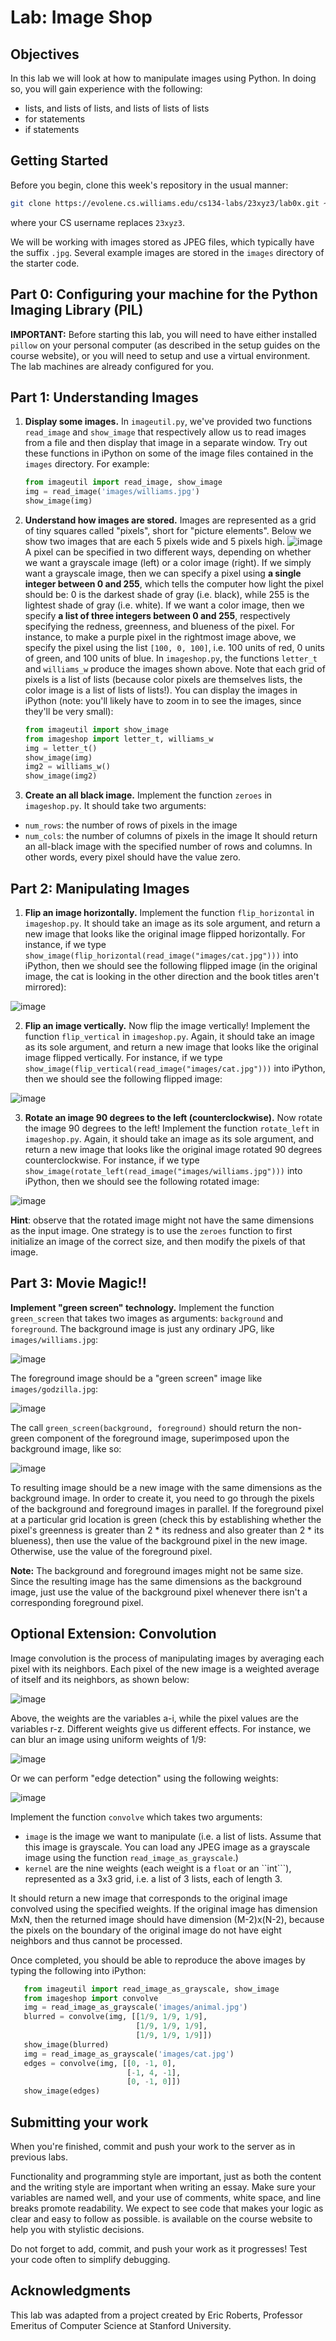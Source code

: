 # Lab: Image Shop

## Objectives
In this lab we will look at how to manipulate images using Python. In doing so, you will gain experience with the following:
- lists, and lists of lists, and lists of lists of lists
- for statements
- if statements


## Getting Started

Before you begin, clone this week's repository in the usual manner:

```bash
git clone https://evolene.cs.williams.edu/cs134-labs/23xyz3/lab0x.git ~/cs134/lab0x
```

where your CS username replaces `23xyz3`.

We will be working with images stored as JPEG files, which typically have the suffix ```.jpg```. Several example images are stored in the ```images``` directory of the starter code.

## Part 0: Configuring your machine for the Python Imaging Library (PIL)

**IMPORTANT:** Before starting this lab, you will need to have either installed `pillow` on your personal computer (as described in the setup guides on the course website), or you will need to setup and use a virtual environment.  The lab machines are already configured for you.

## Part 1: Understanding Images

1. **Display some images.** In ```imageutil.py```, we've provided two functions ```read_image``` and ```show_image``` that respectively allow us to read images from a file and then display that image in a separate window. Try out these functions in iPython on some of the image files contained in the ```images``` directory. For example:

    ```python
    from imageutil import read_image, show_image
    img = read_image('images/williams.jpg')
    show_image(img)
    ```

2. **Understand how images are stored.** Images are represented as a grid of tiny squares called "pixels", short for "picture elements". Below we show two images that are each 5 pixels wide and 5 pixels high.
    ![image](doc/pixels.png)
A pixel can be specified in two different ways, depending on whether we want a grayscale image (left) or a color image (right). If we simply want a grayscale image, then we can specify a pixel using **a single integer between 0 and 255**, which tells the computer how light the pixel should be: 0 is the darkest shade of gray (i.e. black), while 255 is the lightest shade of gray (i.e. white). If we want a color image, then we specify **a list of three integers between 0 and 255**, respectively specifying the redness, greenness, and blueness of the pixel. For instance, to make a purple pixel in the rightmost image above, we specify the pixel using the list ```[100, 0, 100]```, i.e. 100 units of red, 0 units of green, and 100 units of blue. In ```imageshop.py```, the functions ```letter_t``` and ```williams_w``` produce the images shown above. Note that each grid of pixels is a list of lists (because color pixels are themselves lists, the color
image is a list of lists of lists!). You can display the images in iPython (note: you'll likely have to zoom in to see the images, since they'll be very small):

    ```python
    from imageutil import show_image
    from imageshop import letter_t, williams_w
    img = letter_t()
    show_image(img)
    img2 = williams_w()
    show_image(img2)
    ```

3. **Create an all black image.** Implement the function `zeroes` in `imageshop.py`. It should take two arguments:
- `num_rows`: the number of rows of pixels in the image
- `num_cols`: the number of columns of pixels in the image
It should return an all-black image with the specified number of rows and columns. In other words, every pixel should have the value zero.

## Part 2: Manipulating Images

1. **Flip an image horizontally.** Implement the function `flip_horizontal` in `imageshop.py`. It should take an image as its sole argument, and return a new image that looks like the original image flipped horizontally. For instance, if we type ```show_image(flip_horizontal(read_image("images/cat.jpg")))``` into iPython, then we should see the following flipped image (in the original image, the cat is looking in the other direction and the book titles aren't mirrored):

![image](doc/exampleflip1.jpg)

2. **Flip an image vertically.** Now flip the image vertically! Implement the function `flip_vertical` in `imageshop.py`. Again, it should take an image as its sole argument, and return a new image that looks like the original image flipped vertically. For instance, if we type ```show_image(flip_vertical(read_image("images/cat.jpg")))``` into iPython, then we should see the following flipped image:

![image](doc/exampleflip2.jpg)

3. **Rotate an image 90 degrees to the left (counterclockwise).** Now rotate the image 90 degrees to the left! Implement the function `rotate_left` in `imageshop.py`. Again, it should take an image as its sole argument, and return a new image that looks like the original image rotated 90 degrees counterclockwise. For instance, if we type ```show_image(rotate_left(read_image("images/williams.jpg")))``` into iPython, then we should see the following rotated image:

![image](doc/examplerotate.jpg)
   
**Hint**: observe that the rotated image might not have the same dimensions as the input image. One strategy is to use the ```zeroes``` function to first initialize an image of the correct size, and then modify the pixels of that image.

## Part 3: Movie Magic!!

**Implement "green screen" technology.** Implement the function `green_screen` that takes two images as arguments: ```background``` and ```foreground```. The background image is just any ordinary JPG, like ```images/williams.jpg```:

![image](doc/williams.jpg)

The foreground image should be a "green screen" image like ```images/godzilla.jpg```:

![image](doc/godzilla.jpg)

The call ```green_screen(background, foreground)``` should return the non-green component of the foreground image, superimposed upon the background image, like so:

![image](doc/examplegreen.jpg)

To resulting image should be a new image with the same dimensions as the background image. In order to create it, you need to go through the pixels of the background and foreground images in parallel. If the foreground pixel at a particular grid location is green (check this by establishing whether the pixel's greenness is greater than 2 * its redness and also greater than 2 * its blueness), then use the value of the background pixel in the new image. Otherwise, use the value of the foreground pixel.

**Note:** The background and foreground images might not be same size. Since the resulting image has the same dimensions as the background image, just use the value of the background pixel whenever there isn't a corresponding foreground pixel.


## Optional Extension: Convolution

Image convolution is the process of manipulating images by averaging each pixel with its neighbors. Each pixel of the new image is a weighted average of itself and its neighbors, as shown below:

![image](doc/exampleconvolve.jpg)

Above, the weights are the variables a-i, while the pixel values are the variables r-z. Different weights give us different effects. For instance, we can blur an image using uniform weights of 1/9:

![image](doc/exampleblur.png)

Or we can perform "edge detection" using the following weights: 

![image](doc/exampleedgedetect.png)

Implement the function ```convolve``` which takes two arguments:
- ```image``` is the image we want to manipulate (i.e. a list of lists. Assume that this image is grayscale. You can load any JPEG image as a grayscale image using the function ```read_image_as_grayscale```.)
- ```kernel``` are the nine weights (each weight is a ```float``` or an ``int```), represented as a 3x3 grid, i.e. a list of 3 lists, each of length 3.

It should return a new image that corresponds to the original image convolved using the specified weights. If the original image has dimension MxN, then the returned image should have dimension (M-2)x(N-2), because the pixels on the boundary of the original image do not have eight neighbors and thus cannot be processed.

Once completed, you should be able to reproduce the above images by typing the following into iPython:

```python
   from imageutil import read_image_as_grayscale, show_image
   from imageshop import convolve
   img = read_image_as_grayscale('images/animal.jpg')
   blurred = convolve(img, [[1/9, 1/9, 1/9],
                            [1/9, 1/9, 1/9],
                            [1/9, 1/9, 1/9]])
   show_image(blurred)
   img = read_image_as_grayscale('images/cat.jpg')
   edges = convolve(img, [[0, -1, 0],
                          [-1, 4, -1],
                          [0, -1, 0]])
   show_image(edges)
```


## Submitting your work

When you're finished, commit and push your work to the server as in previous labs. 

Functionality and programming style are important, just as both the content and the writing style are important when writing an essay.  Make sure your variables are named well, and your use of comments, white space, and line breaks promote readability.  We expect to see code that makes your logic as clear and easy to follow as possible. [](../../docs/style-guide.md) is available on the course website to help you with stylistic decisions.

Do not forget to add, commit, and push your work as it progresses!  Test your code often to simplify debugging.

## Acknowledgments

This lab was adapted from a project created by Eric Roberts, Professor Emeritus of Computer Science at Stanford University.

